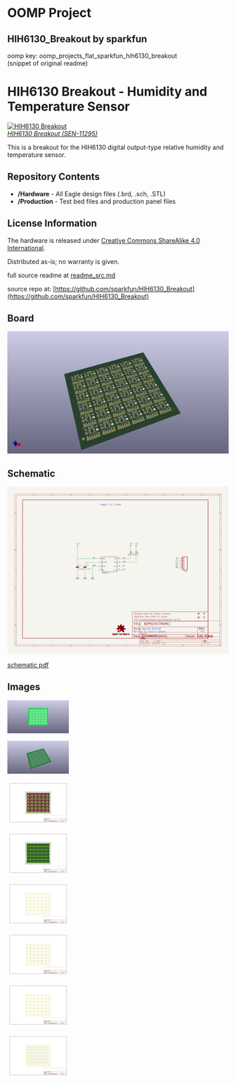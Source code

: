 # OOMP Project  
## HIH6130_Breakout  by sparkfun  
  
oomp key: oomp_projects_flat_sparkfun_hih6130_breakout  
(snippet of original readme)  
  
HIH6130 Breakout - Humidity and Temperature Sensor  
===================================================  
  
[![HIH6130 Breakout](https://cdn.sparkfun.com//assets/parts/6/9/6/9/11295-01.jpg)  
*HIH6130 Breakout (SEN-11295)*](https://www.sparkfun.com/products/11295)  
  
This is a breakout for the HIH6130 digital output-type relative humidity and temperature sensor.  
  
Repository Contents  
-------------------  
* **/Hardware** - All Eagle design files (.brd, .sch, .STL)  
* **/Production** - Test bed files and production panel files  
  
  
License Information  
-------------------  
The hardware is released under [Creative Commons ShareAlike 4.0 International](https://creativecommons.org/licenses/by-sa/4.0/).  
  
Distributed as-is; no warranty is given.  
  
  full source readme at [readme_src.md](readme_src.md)  
  
source repo at: [https://github.com/sparkfun/HIH6130_Breakout](https://github.com/sparkfun/HIH6130_Breakout)  
## Board  
  
[![working_3d.png](working_3d_600.png)](working_3d.png)  
## Schematic  
  
[![working_schematic.png](working_schematic_600.png)](working_schematic.png)  
  
[schematic pdf](working_schematic.pdf)  
## Images  
  
[![working_3D_bottom.png](working_3D_bottom_140.png)](working_3D_bottom.png)  
  
[![working_3D_top.png](working_3D_top_140.png)](working_3D_top.png)  
  
[![working_assembly_page_01.png](working_assembly_page_01_140.png)](working_assembly_page_01.png)  
  
[![working_assembly_page_02.png](working_assembly_page_02_140.png)](working_assembly_page_02.png)  
  
[![working_assembly_page_03.png](working_assembly_page_03_140.png)](working_assembly_page_03.png)  
  
[![working_assembly_page_04.png](working_assembly_page_04_140.png)](working_assembly_page_04.png)  
  
[![working_assembly_page_05.png](working_assembly_page_05_140.png)](working_assembly_page_05.png)  
  
[![working_assembly_page_06.png](working_assembly_page_06_140.png)](working_assembly_page_06.png)  
